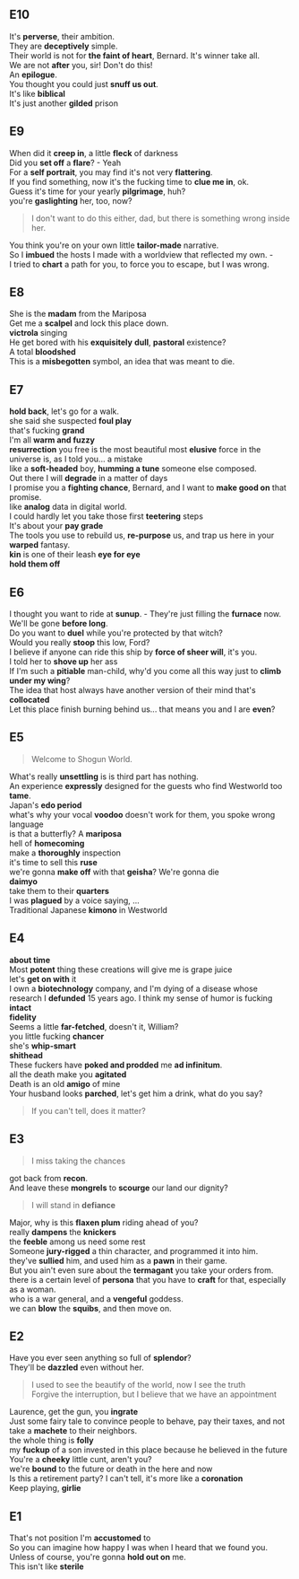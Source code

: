 
## E10 
It's **perverse**, their ambition.  
They are **deceptively** simple.  
Their world is not for **the faint of heart**, Bernard. It's winner take all.  
We are not **after** you, sir! Don't do this!  
An **epilogue**.  
You thought you could just **snuff us out**.  
It's like **biblical**  
It's just another **gilded** prison  

## E9 
When did it **creep in**, a little **fleck** of darkness  
Did you **set off** a **flare**? - Yeah  
For a **self portrait**, you may find it's not very **flattering**.  
If you find something, now it's the fucking time to **clue me in**, ok.  
Guess it's time for your yearly **pilgrimage**, huh?  
you're **gaslighting** her, too, now?  
> I don't want to do this either, dad, but there is something wrong inside her.  

You think you're on your own little **tailor-made** narrative.  
So I **imbued** the hosts I made with a worldview that reflected my own. -  
I tried to **chart** a path for you, to force you to escape, but I was wrong.  


## E8  
She is the **madam** from the Mariposa  
Get me a **scalpel** and lock this place down.  
**victrola** singing  
He get bored with his **exquisitely** **dull**, **pastoral** existence?  
A total **bloodshed**  
This is a **misbegotten** symbol, an idea that was meant to die.  


## E7  

**hold back**, let's go for a walk.  
she said she suspected **foul play**  
that's fucking **grand**  
I'm all **warm and fuzzy**  
**resurrection** 
you free is the most beautiful most **elusive** force in the universe is, as I told you... a mistake  
like a **soft-headed** boy, **humming a tune** someone else composed.  
Out there I will **degrade** in a matter of days  
I promise you a **fighting chance**, Bernard, and I want to **make good on** that promise.  
like **analog** data in digital world.  
I could hardly let you take those first **teetering** steps  
It's about your **pay grade**  
The tools you use to rebuild us, **re-purpose** us, and trap us here in your **warped** fantasy.  
**kin** is one of their leash
**eye for eye**   
**hold them off**  

## E6  

I thought you want to ride at **sunup**. - They're just filling the **furnace** now. We'll be gone **before long**.  
Do you want to **duel** while you're protected by that witch?  
Would you really **stoop** this low, Ford?  
I believe if anyone can ride this ship by **force of sheer will**, it's you.  
I told her to **shove up** her ass  
If I'm such a **pitiable** man-child, why'd you come all this way just to **climb under my wing**?  
The idea that host always have another version of their mind that's **collocated**  
Let this place finish burning behind us... that means you and I are **even**?  


## E5 
> Welcome to Shogun World.  

What's really **unsettling** is is third part has nothing.  
An experience **expressly** designed for the guests who find Westworld too **tame**.   
Japan's **edo period**  
what's why your vocal **voodoo** doesn't work for them, you spoke wrong language  
is that a butterfly?  A **mariposa**  
hell of **homecoming**  
make a **thoroughly** inspection  
it's time to sell this **ruse**  
we're gonna **make off** with that **geisha**? We're gonna die  
**daimyo**  
take them to their **quarters**  
I was **plagued** by a voice saying, ...  
Traditional Japanese **kimono** in Westworld  

## E4 
**about time**  
Most **potent** thing these creations will give me is grape juice  
let's **get on with** it  
I own a **biotechnology** company, and I'm dying of a disease whose research I **defunded** 15 years ago. I think my sense of humor is fucking **intact**  
**fidelity**  
Seems a little **far-fetched**, doesn't it, William?  
you little fucking **chancer**  
she's **whip-smart**  
**shithead**  
These fuckers have **poked and prodded** me **ad infinitum**.  
all the death make you **agitated**  
Death is an old **amigo** of mine  
Your husband looks **parched**, let's get him a drink, what do you say?  

> If you can't tell, does it matter?  

## E3 

> I miss taking the chances  

got back from **recon**.  
And leave these **mongrels** to **scourge** our land our dignity?  
> I will stand in **defiance**  

Major, why is this **flaxen plum** riding ahead of you?  
really **dampens** the **knickers**  
the **feeble** among us need some rest  
Someone **jury-rigged** a thin character, and programmed it into him.  
they've **sullied** him, and used him as a **pawn** in their game.  
But you ain't even sure about the **termagant** you take your orders from.  
there is a certain level of **persona** that you have to **craft** for that, especially as a woman.    
who is a war general, and a **vengeful** goddess.  
we can **blow** the **squibs**, and then move on.  


## E2 

Have you ever seen anything so full of **splendor**?  
They'll be **dazzled** even without her.  

> I used to see the beautify of the world, now I see the truth  
> Forgive the interruption, but I believe that we have an appointment  

Laurence, get the gun, you **ingrate**  
Just some fairy tale to convince people to behave, pay their taxes, and not take a **machete** to their neighbors.  
the whole thing is **folly**  
my **fuckup** of a son invested in this place because he believed in the future  
You're a **cheeky** little cunt, aren't you?  
we're **bound** to the future or death in the here and now  
Is this a retirement party? I can't tell, it's more like a **coronation**  
Keep playing, **girlie**  


## E1 

That's not position I'm **accustomed** to  
So you can imagine how happy I was when I heard that we found you. Unless of course, you're gonna **hold out on** me.  
This isn't like **sterile**  
